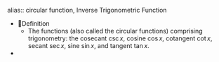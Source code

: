 alias:: circular function, Inverse Trigonometric Function

- 📝Definition
	- The functions (also called the circular functions) comprising trigonometry: the cosecant $\csc x$, cosine $\cos x$, cotangent $\cot x$, secant $\sec x$, sine $\sin x$, and tangent $\tan x$.
-